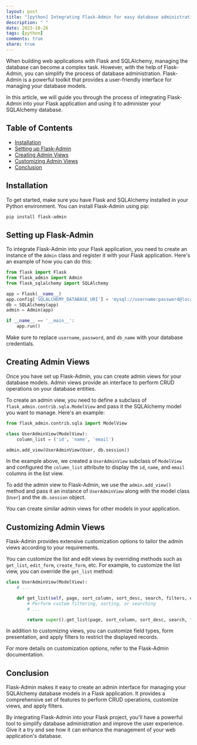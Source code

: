 ```yaml
---
layout: post
title: "[python] Integrating Flask-Admin for easy database administration with SQLAlchemy"
description: " "
date: 2023-10-26
tags: [python]
comments: true
share: true
---
```


When building web applications with Flask and SQLAlchemy, managing the database can become a complex task. However, with the help of Flask-Admin, you can simplify the process of database administration. Flask-Admin is a powerful toolkit that provides a user-friendly interface for managing your database models.

In this article, we will guide you through the process of integrating Flask-Admin into your Flask application and using it to administer your SQLAlchemy database.

## Table of Contents
* [Installation](#installation)
* [Setting up Flask-Admin](#setting-up-flask-admin)
* [Creating Admin Views](#creating-admin-views)
* [Customizing Admin Views](#customizing-admin-views)
* [Conclusion](#conclusion)

## Installation
To get started, make sure you have Flask and SQLAlchemy installed in your Python environment. You can install Flask-Admin using pip:

```bash
pip install flask-admin
```

## Setting up Flask-Admin
To integrate Flask-Admin into your Flask application, you need to create an instance of the `Admin` class and register it with your Flask application. Here's an example of how you can do this:

```python
from flask import Flask
from flask_admin import Admin
from flask_sqlalchemy import SQLAlchemy

app = Flask(__name__)
app.config['SQLALCHEMY_DATABASE_URI'] = 'mysql://username:password@localhost/db_name'
db = SQLAlchemy(app)
admin = Admin(app)

if __name__ == '__main__':
    app.run()
```

Make sure to replace `username`, `password`, and `db_name` with your database credentials.

## Creating Admin Views
Once you have set up Flask-Admin, you can create admin views for your database models. Admin views provide an interface to perform CRUD operations on your database entities.

To create an admin view, you need to define a subclass of `flask_admin.contrib.sqla.ModelView` and pass it the SQLAlchemy model you want to manage. Here's an example:

```python
from flask_admin.contrib.sqla import ModelView

class UserAdminView(ModelView):
    column_list = ('id', 'name', 'email')

admin.add_view(UserAdminView(User, db.session))
```

In the example above, we created a `UserAdminView` subclass of `ModelView` and configured the `column_list` attribute to display the `id`, `name`, and `email` columns in the list view.

To add the admin view to Flask-Admin, we use the `admin.add_view()` method and pass it an instance of `UserAdminView` along with the model class (`User`) and the `db.session` object.

You can create similar admin views for other models in your application.

## Customizing Admin Views
Flask-Admin provides extensive customization options to tailor the admin views according to your requirements.

You can customize the list and edit views by overriding methods such as `get_list`, `edit_form`, `create_form`, etc. For example, to customize the list view, you can override the `get_list` method:

```python
class UserAdminView(ModelView):
    # ...

    def get_list(self, page, sort_column, sort_desc, search, filters, execute=True, page_size=None):
        # Perform custom filtering, sorting, or searching
        # ...

        return super().get_list(page, sort_column, sort_desc, search, filters, execute, page_size)
```

In addition to customizing views, you can customize field types, form presentation, and apply filters to restrict the displayed records.

For more details on customization options, refer to the Flask-Admin documentation.

## Conclusion
Flask-Admin makes it easy to create an admin interface for managing your SQLAlchemy database models in a Flask application. It provides a comprehensive set of features to perform CRUD operations, customize views, and apply filters.

By integrating Flask-Admin into your Flask project, you'll have a powerful tool to simplify database administration and improve the user experience. Give it a try and see how it can enhance the management of your web application's database.